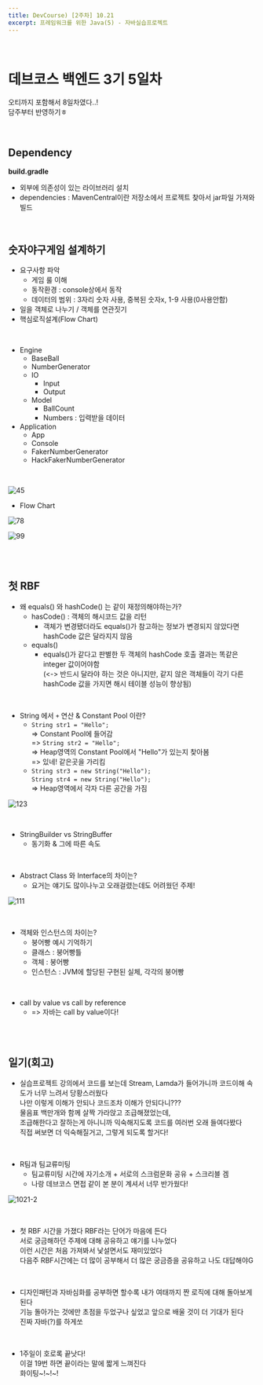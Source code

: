```yaml
---
title: DevCourse) [2주차] 10.21
excerpt: 프레임워크를 위한 Java(5) - 자바실습프로젝트
---
```

<br/>

# 데브코스 백엔드 3기 5일차  

오티까지 포함해서 8일차였다..!  
담주부터 반영하기ㅎ  

<br/>

## Dependency  
**build.gradle**  
- 외부에 의존성이 있는 라이브러리 설치
- dependencies : MavenCentral이란 저장소에서 프로젝트 찾아서 jar파일 가져와 빌드  

<br/>

## 숫자야구게임 설계하기  
- 요구사항 파악
  - 게임 룰 이해
  - 동작환경 : console상에서 동작
  - 데이터의 범위 : 3자리 숫자 사용, 중복된 숫자x, 1-9 사용(0사용안함)   
- 일을 객체로 나누기 / 객체를 연관짓기
- 핵심로직설계(Flow Chart)

<br/>

- Engine
  - BaseBall
  - NumberGenerator
  - IO
    - Input
    - Output
  - Model
    - BallCount
    - Numbers : 입력받을 데이터
- Application
  - App
  - Console
  - FakerNumberGenerator
  - HackFakerNumberGenerator

<br/>

![45](https://user-images.githubusercontent.com/103614357/197318034-c4640354-3760-48dc-87b9-7895cc385aea.png)   

- Flow Chart  

![78](https://user-images.githubusercontent.com/103614357/197318059-9b759fc3-3285-43cb-867b-3e0dfcfd1d0b.png)  

![99](https://user-images.githubusercontent.com/103614357/197318042-de46e034-f051-4782-a100-cf60b2f766ed.png)  

<br/><br/>

## 첫 RBF  

- 왜 equals() 와 hashCode() 는 같이 재정의해야하는가?  
  - hasCode() : 객체의 해시코드 값을 리턴
    - 객체가 변경됐더라도 equals()가 참고하는 정보가 변경되지 않았다면 hashCode 값은 달라지지 않음  
  - equals()
    - equals()가 같다고 판별한 두 객체의 hashCode 호출 결과는 똑같은 integer 값이어야함  
      (<-> 반드시 달라야 하는 것은 아니지만, 같지 않은 객체들이 각기 다른 hashCode 값을 가지면 해시 테이블 성능이 향상됨)

<br/>  

- String 에서 `+` 연산 & Constant Pool 이란?  
  - `String str1 = "Hello";`  
    => Constant Pool에 들어감   
    => `String str2 = "Hello";`   
    => Heap영역의 Constant Pool에서 "Hello"가 있는지 찾아봄   
    => 있네! 같은곳을 가리킴    
  - `String str3 = new String("Hello");`      
    `String str4 = new String("Hello");`  
    => Heap영역에서 각자 다른 공간을 가짐    

![123](https://user-images.githubusercontent.com/103614357/197318199-0505340e-2dff-40b2-b735-cec0c6e551f2.png)   

<br/>

- StringBuilder vs StringBuffer
  - 동기화 & 그에 따른 속도    

<br/>

- Abstract Class 와 Interface의 차이는?
  - 요거는 얘기도 많이나누고 오래걸렸는데도 어려웠던 주제!  

![111](https://user-images.githubusercontent.com/103614357/197318779-f5cdec04-d264-4638-a031-7b0a0ce14bd1.png)  

<br/>

- 객체와 인스턴스의 차이는?
  - 붕어빵 예시 기억하기  
  - 클래스 : 붕어빵틀  
  - 객체 : 붕어빵
  - 인스턴스 : JVM에 할당된 구현된 실체, 각각의 붕어빵

<br/>
   
- call by value vs call by reference 
  - => 자바는 call by value이다!  
  
<br/><br/>

## 일기(회고)
- 실습프로젝트 강의에서 코드를 보는데 Stream, Lamda가 들어가니까 코드이해 속도가 너무 느려서 당황스러웠다      
  나만 이렇게 이해가 안되나 코드조차 이해가 안되다니???    
  물음표 백만개와 함께 살짝 가라앉고 조급해졌었는데,   
  조급해한다고 잘하는게 아니니까 익숙해지도록 코드를 여러번 오래 들여다봤다   
  직접 써보면 더 익숙해질거고, 그렇게 되도록 할거다!      
  
<br/>

- R팀과 팀교류미팅     
  - 팀교류미팅 시간에 자기소개 + 서로의 스크럼문화 공유 + 스크리블 겜    
  - 나랑 데브코스 면접 같이 본 분이 계셔서 너무 반가웠다!    

![1021-2](https://user-images.githubusercontent.com/103614357/197319107-c3c6e34e-3d89-4898-ab44-5e4ca7799616.png)    

<br/>

- 첫 RBF 시간을 가졌다 RBF라는 단어가 마음에 든다    
  서로 궁금해하던 주제에 대해 공유하고 얘기를 나누었다   
  이런 시간은 처음 가져봐서 낯설면서도 재미있었다   
  다음주 RBF시간에는 더 많이 공부해서 더 많은 궁금증을 공유하고 나도 대답해야G  

<br/>   

- 디자인패턴과 자바심화를 공부하면 할수록 내가 여태까지 짠 로직에 대해 돌아보게 된다    
  기능 돌아가는 것에만 초점을 두었구나 싶었고 앞으로 배울 것이 더 기대가 된다   
  진짜 자바(?)를 하게쏘  

<br/>  

- 1주일이 호로록 끝낫다!    
  이걸 19번 하면 끝이라는 말에 짧게 느껴진다     
  화이팅~!~!~!  
  
<br/>
